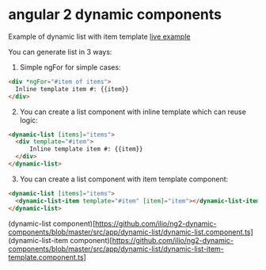 # angular 2 dynamic components
Example of dynamic list with item template [live example](https://plnkr.co/edit/ollxzUhka77wIXrJGA9t?p=preview)

You can generate list in 3 ways: 

1. Simple ngFor for simple cases:
  ```html
  <div *ngFor="#item of items">
    Inline template item #: {{item}}
  </div>
  ```

2. You can create a list component with inline template which can reuse logic:
  ```html  
  <dynamic-list [items]="items">
    <div template="#item">
        Inline template item #: {{item}}
    </div>
  </dynamic-list> 
  ```

3. You can create a list component with item template component:
  ```html
  <dynamic-list [items]="items">
    <dynamic-list-item template="#item" [item]="item"></dynamic-list-item>
  </dynamic-list> 
  ```
  

(dynamic-list component)[https://github.com/ilio/ng2-dynamic-components/blob/master/src/app/dynamic-list/dynamic-list.component.ts]
(dynamic-list-item component)[https://github.com/ilio/ng2-dynamic-components/blob/master/src/app/dynamic-list/dynamic-list-item-template.component.ts]
